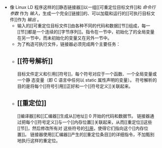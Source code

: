 - 像 Linux LD 程序这样的[[静态链接器]]以一组[[可重定位目标文件]]和 *命令行参数* 作为 *输入*，生成一个完全[[链接]]的、可以加载和运行的[[可执行目标文件]]作为 *输出* 。
	- 输入的[[可重定位目标文件]]由各种不同的代码和数据[[节]]组成，每一[[节]]都是一个连续的[[字节序列]]。指令在一节中，初始化了的全局变量在另一节中，而未初始化的变量又在另外一节中。
	- 为了构造可执行文件，链接器必须完成两个主要任务：
	- ## [[符号解析]]
	  目标文件定义和引用[[符号]]，每个符号对应于一个函数、一个全局变量或一个静 态变量（即 C 语言中任何以 static 属性声明的变量）。
	  符号解析的目的是将每个[[符号引用]]正好和一个[[符号定义]]关联起来。
	- ## [[重定位]]
	  [[编译器]]和[[汇编器]]生成从[[地址]] 0 开始的代码和数据节。
	  链接器通过把每个[[符号定义]]与一个[[内存位置]]关联起来，从而[[重定位]]这些[[节]]，然后修改所有对
	  这些符号的[引用]([[符号引用]])，使得它们指向这个[[内存位置]]。
	  链接器使用[[汇编器]]产生的[[重定位条目]]的详细指令，不加甄别地执行这样的重定位。